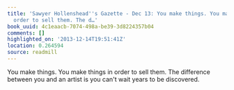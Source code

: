 ```yaml
---
title: 'Sawyer Hollenshead''s Gazette - Dec 13: You make things. You make things in
  order to sell them. The d…'
book_uuid: 4c1eaacb-7074-498a-be39-3d8224357b04
comments: []
highlighted_on: '2013-12-14T19:51:41Z'
location: 0.264594
source: readmill
---
```


You make things. You make things in order to sell them. The difference between you and an artist is you can't wait years to be discovered.